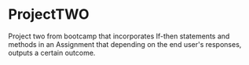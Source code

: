 # ProjectTWO
Project two from bootcamp that incorporates If-then statements and methods in an Assignment that depending on the end user's responses, outputs a certain outcome. 
